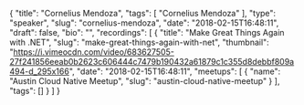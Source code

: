 {
  "title": "Cornelius Mendoza",
  "tags": [
    "Cornelius Mendoza"
  ],
  "type": "speaker",
  "slug": "cornelius-mendoza",
  "date": "2018-02-15T16:48:11",
  "draft": false,
  "bio": "",
  "recordings": [
    {
      "title": "Make Great Things Again with .NET",
      "slug": "make-great-things-again-with-net",
      "thumbnail": "https://i.vimeocdn.com/video/683627505-27f241856eeab0b2623c606444c7479b190432a61879c1c355d8debbf809a494-d_295x166",
      "date": "2018-02-15T16:48:11",
      "meetups": [
        {
          "name": "Austin Cloud Native Meetup",
          "slug": "austin-cloud-native-meetup"
        }
      ],
      "tags": []
    }
  ]
}